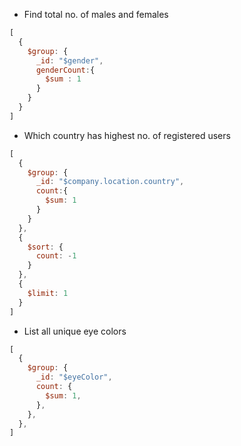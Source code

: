 - Find total no. of males and females
```javascript
[
  {
    $group: {
      _id: "$gender",
      genderCount:{
        $sum : 1
      }
    }
  }
]
```
- Which country has highest no. of registered users
```javascript
[
  {
    $group: {
      _id: "$company.location.country",
      count:{
        $sum: 1
      }
    }
  },
  {
    $sort: {
      count: -1
    }
  },
  {
    $limit: 1
  }
]
```
- List all unique eye colors
```javascript
[
  {
    $group: {
      _id: "$eyeColor",
      count: {
        $sum: 1,
      },
    },
  },
]
```